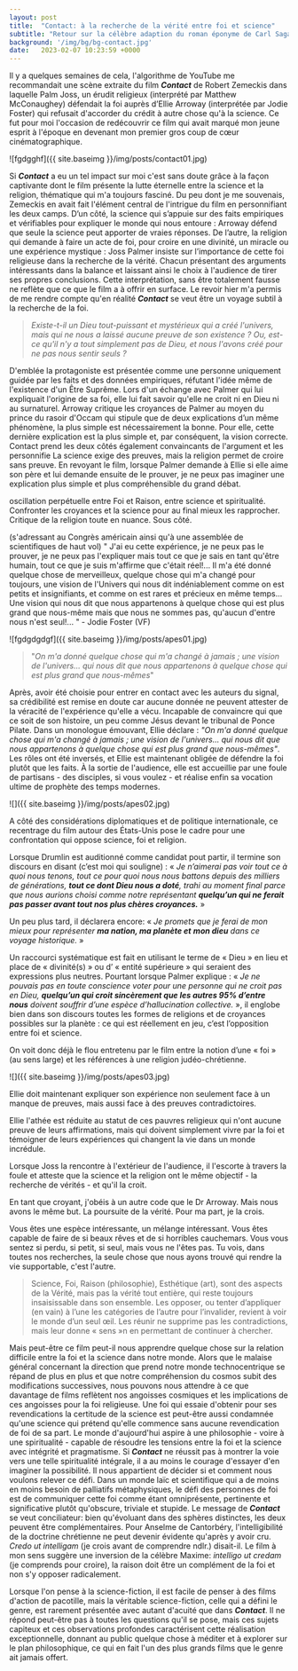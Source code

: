 ```yaml
---
layout: post
title:  "Contact: à la recherche de la vérité entre foi et science"
subtitle: "Retour sur la célèbre adaption du roman éponyme de Carl Sagan où s'entremèlent"
background: '/img/bg/bg-contact.jpg'
date:   2023-02-07 10:23:59 +0000
---
```


Il y a quelques semaines de cela, l'algorithme de YouTube me recommandait une scène extraite du film ***Contact*** de Robert Zemeckis dans laquelle Palm Joss, un érudit religieux (interprété par Matthew McConaughey) défendait la foi auprès d’Ellie Arroway (interprétée par Jodie Foster) qui refusait d'accorder du crédit à autre chose qu'à la science. Ce fut pour moi l'occasion de redécouvrir ce film qui avait marqué mon jeune esprit à l'époque en devenant mon premier gros coup de cœur cinématographique.

![fgdgghf]({{ site.baseimg }}/img/posts/contact01.jpg)

Si ***Contact*** a eu un tel impact sur moi c'est sans doute grâce à la façon captivante dont le film présente la lutte éternelle entre la science et la religion, thématique qui m'a toujours fasciné. Du peu dont je me souvenais, Zemeckis en avait fait l'élément central de l'intrigue du film en personnifiant les deux camps. D’un côté, la science qui s’appuie sur des faits empiriques et vérifiables pour expliquer le monde qui nous entoure : Arroway défend que seule la science peut apporter de vraies réponses. De l’autre, la religion qui demande à faire un acte de foi, pour croire en une divinité, un miracle ou une expérience mystique :  Joss Palmer insiste sur l’importance de cette foi religieuse dans la recherche de la vérité. Chacun présentant des arguments intéressants dans la balance et laissant ainsi le choix à l'audience de tirer ses propres conclusions. Cette interprétation, sans être totalement fausse ne reflète que ce que le film a à offrir en surface. Le revoir hier m'a permis de me rendre compte qu'en réalité ***Contact*** se veut être un voyage subtil à la recherche de la foi.

> *Existe-t-il un Dieu tout-puissant et mystérieux qui a créé l'univers, mais qui ne nous a laissé aucune preuve de son existence ? Ou, est-ce qu'il n'y a tout simplement pas de Dieu, et nous l'avons créé pour ne pas nous sentir seuls ?*

D'emblée la protagoniste est présentée comme une personne uniquement guidée par les faits et des données empiriques, réfutant l'idée même de l'existence d'un Être Suprême. Lors d'un échange avec Palmer qui lui expliquait l'origine de sa foi, elle lui fait savoir qu'elle ne croit ni en Dieu ni au surnaturel. Arroway critique les croyances de Palmer au moyen du prince du rasoir d'Occam qui stipule que de deux explications d’un même phénomène, la plus simple est nécessairement la bonne. Pour elle, cette dernière explication est la plus simple et, par conséquent, la vision correcte.
Contact prend les deux côtés également convaincants de l'argument et les personnifie  La science exige des preuves, mais la religion permet de croire sans preuve. En revoyant le film, lorsque Palmer demande à Ellie si elle aime son père et lui demande ensuite de le prouver, je ne peux pas imaginer une explication plus simple et plus compréhensible du grand débat.

  

oscillation perpétuelle entre Foi et Raison, entre science et spiritualité. Confronter les croyances et la science pour au final mieux les rapprocher. Critique de la religion toute en nuance. Sous côté.

(s'adressant au Congrès américain ainsi qu'à une assemblée de scientifiques de haut vol) " J'ai eu cette expérience, je ne peux pas le prouver, je ne peux pas l'expliquer mais tout ce que je sais en tant qu'être humain, tout ce que je suis m'affirme que c'était réel!... Il m'a été donné quelque chose de merveilleux, quelque chose qui m'a changé pour toujours, une vision de l'Univers qui nous dit indéniablement comme on est petits et insignifiants, et comme on est rares et précieux en même temps... Une vision qui nous dit que nous appartenons à quelque chose qui est plus grand que nous-même mais que nous ne sommes pas, qu'aucun d'entre nous n'est seul!... " - Jodie Foster (VF)

  
  

![fgdgdgdgf]({{ site.baseimg }}/img/posts/apes01.jpg)

  

>"*On m'a donné quelque chose qui m'a changé à jamais ; une vision de l'univers... qui nous dit que nous appartenons à quelque chose qui est plus grand que nous-mêmes*"


Après, avoir été choisie pour entrer en contact avec les auteurs du signal, sa crédibilité est remise en doute car aucune donnée ne peuvent attester de la véracité de l'expérience qu'elle a vécu.
Incapable de convaincre qui que ce soit de son histoire, un peu comme Jésus devant le tribunal de Ponce Pilate. Dans un monologue émouvant, Ellie déclare : _"On m'a donné quelque chose qui m'a changé à jamais ; une vision de l'univers... qui nous dit que nous appartenons à quelque chose qui est plus grand que nous-mêmes"_. Les rôles ont été inversés, et Ellie est maintenant obligée de défendre la foi plutôt que les faits. À la sortie de l'audience, elle est accueillie par une foule de partisans - des disciples, si vous voulez - et réalise enfin sa vocation ultime de prophète des temps modernes.


  

![]({{ site.baseimg }}/img/posts/apes02.jpg)

  
  

A côté des considérations diplomatiques et de politique internationale, ce recentrage du film autour des États-Unis pose le cadre pour une confrontation qui oppose science, foi et religion. 

Lorsque Drumlin est auditionné comme candidat pout partir, il termine son discours en disant (c’est moi qui souligne) : « _Je n’aimerai pas voir tout ce à quoi nous tenons, tout ce pour quoi nous nous battons depuis des milliers de générations, **tout ce dont Dieu nous a doté**, trahi au moment final parce que nous aurions choisi comme notre représentant **quelqu’un qui ne ferait pas passer avant tout nos plus chères croyances.**_ »

Un peu plus tard, il déclarera encore: « _Je promets que je ferai de mon mieux pour représenter **ma nation, ma planète et** **mon dieu** dans ce voyage historique._ »

Un raccourci systématique est fait en utilisant le terme de « Dieu » en lieu et place de « divinité(s) » ou d’ « entité supérieure » qui seraient des expressions plus neutres. Pourtant lorsque Palmer explique : « _Je ne pouvais pas en toute conscience voter pour une personne qui ne croit pas en Dieu, **quelqu’un qui croit sincèrement que les autres 95% d’entre nous** doivent souffrir d’une espèce d’hallucination collective._ », il englobe bien dans son discours toutes les formes de religions et de croyances possibles sur la planète : ce qui est réellement en jeu, c’est l’opposition entre foi et science.

On voit donc déjà le flou entretenu par le film entre la notion d’une « foi » (au sens large) et les références à une religion judéo-chrétienne.

  
  

![]({{ site.baseimg }}/img/posts/apes03.jpg)

  
  

Ellie doit maintenant expliquer son expérience non seulement face à un manque de preuves, mais aussi face à des preuves contradictoires.

Ellie l'athée est réduite au statut de ces pauvres religieux qui n'ont aucune preuve de leurs affirmations, mais qui doivent simplement vivre par la foi et témoigner de leurs expériences qui changent la vie dans un monde incrédule.

  

Lorsque Joss la rencontre à l'extérieur de l'audience, il l'escorte à travers la foule et atteste que la science et la religion ont le même objectif - la recherche de vérités - et qu'il la croit.

  

En tant que croyant, j'obéis à un autre code que le Dr Arroway. Mais nous avons le même but. La poursuite de la vérité. Pour ma part, je la crois.

  
  

Vous êtes une espèce intéressante, un mélange intéressant. Vous êtes capable de faire de si beaux rêves et de si horribles cauchemars. Vous vous sentez si perdu, si petit, si seul, mais vous ne l'êtes pas. Tu vois, dans toutes nos recherches, la seule chose que nous ayons trouvé qui rendre la vie supportable, c'est l'autre.

> Science, Foi, Raison (philosophie), Esthétique (art), sont des aspects de la Vérité, mais pas la vérité tout entière, qui reste toujours insaisissable dans son ensemble. Les opposer, ou tenter d’appliquer (en vain) à l’une les catégories de l’autre pour l’invalider, revient à voir le monde d’un seul œil. Les réunir ne supprime pas les contradictions, mais leur donne « sens »n en permettant de continuer à chercher.

Mais peut-être ce film peut-il nous apprendre quelque chose sur la relation difficile entre la foi et la science dans notre monde. Alors que le malaise général concernant la direction que prend notre monde technocentrique se répand de plus en plus et que notre compréhension du cosmos subit des modifications successives, nous pouvons nous attendre à ce que davantage de films reflètent nos angoisses cosmiques et les implications de ces angoisses pour la foi religieuse. Une foi qui essaie d'obtenir pour ses revendications la certitude de la science est peut-être aussi condamnée qu'une science qui prétend qu'elle commence sans aucune revendication de foi de sa part. Le monde d'aujourd'hui aspire à une philosophie - voire à une spiritualité - capable de résoudre les tensions entre la foi et la science avec intégrité et pragmatisme. Si ***Contact*** ne réussit pas à montrer la voie vers une telle spiritualité intégrale, il a au moins le courage d'essayer d'en imaginer la possibilité. Il nous appartient de décider si et comment nous voulons relever ce défi. Dans un monde laïc et scientifique qui a de moins en moins besoin de palliatifs métaphysiques, le défi des personnes de foi est de communiquer cette foi comme étant omniprésente, pertinente et significative plutôt qu'obscure, triviale et stupide. Le message de ***Contact*** se veut conciliateur: bien qu'évoluant dans des sphères distinctes, les deux peuvent être complémentaires. Pour Anselme de Cantorbéry, l'intelligibilité de la doctrine chrétienne ne peut devenir évidente qu'après y avoir cru. _Credo ut intelligam_ (je crois avant de comprendre ndlr.) disait-il. 
Le film à mon sens suggère une inversion de la célèbre Maxime: _intelligo ut credam_ (je comprends pour croire), la raison doit être un complément de la foi et non s'y opposer radicalement.

Lorsque l'on pense à la science-fiction, il est facile de penser à des films d'action de pacotille, mais la véritable science-fiction, celle qui a défini le genre, est rarement présentée avec autant d'acuité que dans ***Contact***. Il ne répond peut-être pas à toutes les questions qu'il se pose, mais ces sujets capiteux et ces observations profondes caractérisent cette réalisation exceptionnelle, donnant au public quelque chose à méditer et à explorer sur le plan philosophique, ce qui en fait l'un des plus grands films que le genre ait jamais offert.